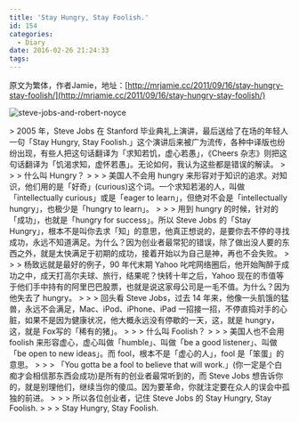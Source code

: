 ```yaml
---
title: 'Stay Hungry, Stay Foolish.'
id: 154
categories:
  - Diary
date: 2016-02-26 21:24:33
tags:
---
```


原文为繁体，作者Jamie，地址：[http://mrjamie.cc/2011/09/16/stay-hungry-stay-foolish/](http://mrjamie.cc/2011/09/16/stay-hungry-stay-foolish/)

![](http://mrjamie.cc/wp-content/uploads/2011/09/steve-jobs-and-robert-noyce-550x422.jpg "steve-jobs-and-robert-noyce")

<div>
> 2005 年，Steve Jobs 在 Stanford 毕业典礼上演讲，最后送给了在场的年轻人一句「Stay Hungry, Stay Foolish.」这个演讲后来被广为流传，各种中译版也纷纷出现，有些人把这句话翻译为「求知若饥，虚心若愚」，《Cheers 杂志》则把这句话翻译为「饥渴求知，虚怀若愚」。无论如何，我认为这些都是错误的解读。
> 
> 
> 什么叫 Hungry？
> 
> 
> 美国人不会用 hungry 来形容对于知识的追求。对知识，他们用的是「好奇」(curious)这个词。一个求知若渴的人，叫做「intellectually curious」或是「eager to learn」，但绝对不会是「intellectually hungry」，也极少是「hungry to learn」。
> 
> 
> 用到 hungry 的时候，针对的「成功」，也就是「hungry for success」。所以 Steve Jobs 的「Stay Hungry」，根本不是叫你去求「知」的意思，他真正想说的，是要你去不停的寻找成功，永远不知道满足。为什么？因为创业者最常犯的错误，除了做出没人要的东西之外，就是太快满足于初期的成功，接着开始以为自己是神，再也不会失败。
> 
> 
> 杨致远就是最好的例子，90 年代末期 Yahoo 叱咤网络圈后，他开始陶醉于成功之中，成天打高尔夫球、旅行，结果呢？快转十年之后，Yahoo 现在的市值等于他们手中持有的阿里巴巴股票，也就是说这家母公司是一毛不值。为什么？因为他失去了 hungry。
> 
> 
> 回头看 Steve Jobs，过去 14 年来，他像一头肌饿的猛兽，永远不会满足，Mac、iPod、iPhone、iPad 一招接一招，不停直捣对手的心脏，如果不是因为健康状况，他大概永远没有停歇的一天，这，就是 hungry，这，就是 Fox写的「稀有的猪」。
> 
> 
> 什么叫 Foolish？
> 
> 
> 美国人也不会用 foolish 来形容虚心，虚心叫做「humble」、叫做「be a good listener」、叫做「be open to new ideas」。而 fool，根本不是「虚心的人」，fool 是「笨蛋」的意思。
> 
> 
> 「You gotta be a fool to believe that will work.」(你一定是个白痴才会相信那东西会成功)是所有的创业者最常听到的，而 Steve Jobs 想告诉你的，就是别理他们，继续当你的傻瓜。因为要革命，你就注定要在众人的误会中孤独的前进。
> 
> 
> 所以各位创业者，记住 Steve Jobs 的 Stay Hungry, Stay Foolish.
> 
> 
> Stay Hungry, Stay Foolish.
</div>
<div></div>
